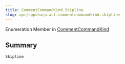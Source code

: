 ```yaml
---
title: CommentCommandKind.Skipline
slug: api/cppsharp.ast.commentcommandkind.skipline
---
```

Enumeration Member in [CommentCommandKind](/api/cppsharp/ast/commentcommandkind)

## Summary



```csharp
Skipline
```

